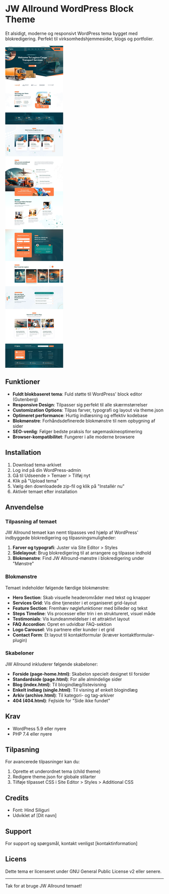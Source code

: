 # JW Allround WordPress Block Theme

Et alsidigt, moderne og responsivt WordPress tema bygget med blokredigering. Perfekt til virksomhedshjemmesider, blogs og portfolier.

![JW Allround Screenshot](website.jpg)

## Funktioner

- **Fuldt blokbaseret tema**: Fuld støtte til WordPress' block editor (Gutenberg)
- **Responsive Design**: Tilpasser sig perfekt til alle skærmstørrelser
- **Customization Options**: Tilpas farver, typografi og layout via theme.json
- **Optimeret performance**: Hurtig indlæsning og effektiv kodebase
- **Blokmønstre**: Forhåndsdefinerede blokmønstre til nem opbygning af sider
- **SEO-venlig**: Følger bedste praksis for søgemaskineoptimering
- **Browser-kompatibilitet**: Fungerer i alle moderne browsere

## Installation

1. Download tema-arkivet 
2. Log ind på din WordPress-admin
3. Gå til Udseende > Temaer > Tilføj nyt
4. Klik på "Upload tema"
5. Vælg den downloadede zip-fil og klik på "Installér nu"
6. Aktivér temaet efter installation

## Anvendelse

### Tilpasning af temaet

JW Allround temaet kan nemt tilpasses ved hjælp af WordPress' indbyggede blokredigering og tilpasningsmuligheder:

1. **Farver og typografi**: Juster via Site Editor > Styles
2. **Sidelayout**: Brug blokredigering til at arrangere og tilpasse indhold
3. **Blokmønstre**: Find JW Allround-mønstre i blokredigering under "Mønstre"

### Blokmønstre

Temaet indeholder følgende færdige blokmønstre:

- **Hero Section**: Skab visuelle headerområder med tekst og knapper
- **Services Grid**: Vis dine tjenester i et organiseret grid-layout
- **Feature Section**: Fremhæv nøglefunktioner med billeder og tekst
- **Steps Timeline**: Vis processer eller trin i en struktureret, visuel måde
- **Testimonials**: Vis kundeanmeldelser i et attraktivt layout
- **FAQ Accordion**: Opret en udvidbar FAQ-sektion
- **Logo Carousel**: Vis partnere eller kunder i et grid
- **Contact Form**: Et layout til kontaktformular (kræver kontaktformular-plugin)

### Skabeloner

JW Allround inkluderer følgende skabeloner:

- **Forside (page-home.html)**: Skabelon specielt designet til forsider
- **Standardside (page.html)**: For alle almindelige sider
- **Blog (index.html)**: Til blogindlæg/listevisning
- **Enkelt indlæg (single.html)**: Til visning af enkelt blogindlæg
- **Arkiv (archive.html)**: Til kategori- og tag-arkiver
- **404 (404.html)**: Fejlside for "Side ikke fundet"

## Krav

- WordPress 5.9 eller nyere
- PHP 7.4 eller nyere

## Tilpasning

For avancerede tilpasninger kan du:

1. Oprette et underordnet tema (child theme)
2. Redigere theme.json for globale stilarter
3. Tilføje tilpasset CSS i Site Editor > Styles > Additional CSS

## Credits

- Font: Hind Siliguri
- Udviklet af [Dit navn]

## Support

For support og spørgsmål, kontakt venligst [kontaktinformation]

## Licens

Dette tema er licenseret under GNU General Public License v2 eller senere.

---

Tak for at bruge JW Allround temaet!
